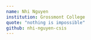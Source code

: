 ```yaml
---
name: Nhi Nguyen
institution: Grossmont College
quote: "nothing is impossible"
github: nhi-nguyen-csis
---
```

